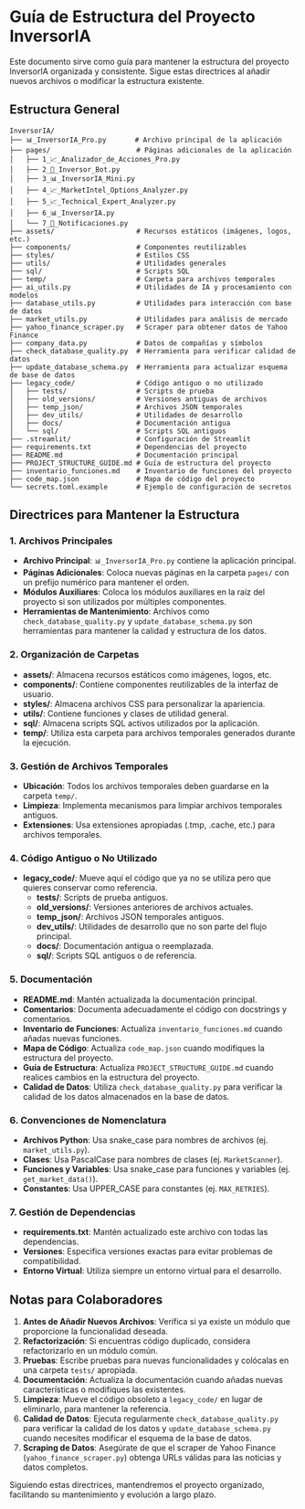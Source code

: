 # Guía de Estructura del Proyecto InversorIA

Este documento sirve como guía para mantener la estructura del proyecto InversorIA organizada y consistente. Sigue estas directrices al añadir nuevos archivos o modificar la estructura existente.

## Estructura General

```
InversorIA/
├── 📊_InversorIA_Pro.py       # Archivo principal de la aplicación
├── pages/                     # Páginas adicionales de la aplicación
│   ├── 1_📈_Analizador_de_Acciones_Pro.py
│   ├── 2_🤖_Inversor_Bot.py
│   ├── 3_📊_InversorIA_Mini.py
│   ├── 4_📈_MarketIntel_Options_Analyzer.py
│   ├── 5_📈_Technical_Expert_Analyzer.py
│   ├── 6_📊_InversorIA.py
│   └── 7_🔔_Notificaciones.py
├── assets/                    # Recursos estáticos (imágenes, logos, etc.)
├── components/                # Componentes reutilizables
├── styles/                    # Estilos CSS
├── utils/                     # Utilidades generales
├── sql/                       # Scripts SQL
├── temp/                      # Carpeta para archivos temporales
├── ai_utils.py                # Utilidades de IA y procesamiento con modelos
├── database_utils.py          # Utilidades para interacción con base de datos
├── market_utils.py            # Utilidades para análisis de mercado
├── yahoo_finance_scraper.py   # Scraper para obtener datos de Yahoo Finance
├── company_data.py            # Datos de compañías y símbolos
├── check_database_quality.py  # Herramienta para verificar calidad de datos
├── update_database_schema.py  # Herramienta para actualizar esquema de base de datos
├── legacy_code/               # Código antiguo o no utilizado
│   ├── tests/                 # Scripts de prueba
│   ├── old_versions/          # Versiones antiguas de archivos
│   ├── temp_json/             # Archivos JSON temporales
│   ├── dev_utils/             # Utilidades de desarrollo
│   ├── docs/                  # Documentación antigua
│   └── sql/                   # Scripts SQL antiguos
├── .streamlit/                # Configuración de Streamlit
├── requirements.txt           # Dependencias del proyecto
├── README.md                  # Documentación principal
├── PROJECT_STRUCTURE_GUIDE.md # Guía de estructura del proyecto
├── inventario_funciones.md    # Inventario de funciones del proyecto
├── code_map.json              # Mapa de código del proyecto
└── secrets.toml.example       # Ejemplo de configuración de secretos
```

## Directrices para Mantener la Estructura

### 1. Archivos Principales

- **Archivo Principal**: `📊_InversorIA_Pro.py` contiene la aplicación principal.
- **Páginas Adicionales**: Coloca nuevas páginas en la carpeta `pages/` con un prefijo numérico para mantener el orden.
- **Módulos Auxiliares**: Coloca los módulos auxiliares en la raíz del proyecto si son utilizados por múltiples componentes.
- **Herramientas de Mantenimiento**: Archivos como `check_database_quality.py` y `update_database_schema.py` son herramientas para mantener la calidad y estructura de los datos.

### 2. Organización de Carpetas

- **assets/**: Almacena recursos estáticos como imágenes, logos, etc.
- **components/**: Contiene componentes reutilizables de la interfaz de usuario.
- **styles/**: Almacena archivos CSS para personalizar la apariencia.
- **utils/**: Contiene funciones y clases de utilidad general.
- **sql/**: Almacena scripts SQL activos utilizados por la aplicación.
- **temp/**: Utiliza esta carpeta para archivos temporales generados durante la ejecución.

### 3. Gestión de Archivos Temporales

- **Ubicación**: Todos los archivos temporales deben guardarse en la carpeta `temp/`.
- **Limpieza**: Implementa mecanismos para limpiar archivos temporales antiguos.
- **Extensiones**: Usa extensiones apropiadas (.tmp, .cache, etc.) para archivos temporales.

### 4. Código Antiguo o No Utilizado

- **legacy_code/**: Mueve aquí el código que ya no se utiliza pero que quieres conservar como referencia.
  - **tests/**: Scripts de prueba antiguos.
  - **old_versions/**: Versiones anteriores de archivos actuales.
  - **temp_json/**: Archivos JSON temporales antiguos.
  - **dev_utils/**: Utilidades de desarrollo que no son parte del flujo principal.
  - **docs/**: Documentación antigua o reemplazada.
  - **sql/**: Scripts SQL antiguos o de referencia.

### 5. Documentación

- **README.md**: Mantén actualizada la documentación principal.
- **Comentarios**: Documenta adecuadamente el código con docstrings y comentarios.
- **Inventario de Funciones**: Actualiza `inventario_funciones.md` cuando añadas nuevas funciones.
- **Mapa de Código**: Actualiza `code_map.json` cuando modifiques la estructura del proyecto.
- **Guía de Estructura**: Actualiza `PROJECT_STRUCTURE_GUIDE.md` cuando realices cambios en la estructura del proyecto.
- **Calidad de Datos**: Utiliza `check_database_quality.py` para verificar la calidad de los datos almacenados en la base de datos.

### 6. Convenciones de Nomenclatura

- **Archivos Python**: Usa snake_case para nombres de archivos (ej. `market_utils.py`).
- **Clases**: Usa PascalCase para nombres de clases (ej. `MarketScanner`).
- **Funciones y Variables**: Usa snake_case para funciones y variables (ej. `get_market_data()`).
- **Constantes**: Usa UPPER_CASE para constantes (ej. `MAX_RETRIES`).

### 7. Gestión de Dependencias

- **requirements.txt**: Mantén actualizado este archivo con todas las dependencias.
- **Versiones**: Especifica versiones exactas para evitar problemas de compatibilidad.
- **Entorno Virtual**: Utiliza siempre un entorno virtual para el desarrollo.

## Notas para Colaboradores

1. **Antes de Añadir Nuevos Archivos**: Verifica si ya existe un módulo que proporcione la funcionalidad deseada.
2. **Refactorización**: Si encuentras código duplicado, considera refactorizarlo en un módulo común.
3. **Pruebas**: Escribe pruebas para nuevas funcionalidades y colócalas en una carpeta `tests/` apropiada.
4. **Documentación**: Actualiza la documentación cuando añadas nuevas características o modifiques las existentes.
5. **Limpieza**: Mueve el código obsoleto a `legacy_code/` en lugar de eliminarlo, para mantener la referencia.
6. **Calidad de Datos**: Ejecuta regularmente `check_database_quality.py` para verificar la calidad de los datos y `update_database_schema.py` cuando necesites modificar el esquema de la base de datos.
7. **Scraping de Datos**: Asegúrate de que el scraper de Yahoo Finance (`yahoo_finance_scraper.py`) obtenga URLs válidas para las noticias y datos completos.

Siguiendo estas directrices, mantendremos el proyecto organizado, facilitando su mantenimiento y evolución a largo plazo.
